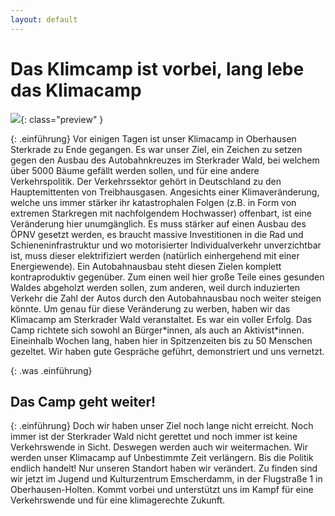 ```yaml
---
layout: default
---
```


# Das Klimcamp ist vorbei, lang lebe das Klimacamp

![](/media/wald.JPG){: class="preview" }

{: .einführung}
Vor einigen Tagen ist unser Klimacamp in Oberhausen Sterkrade zu Ende gegangen. Es war unser
Ziel, ein Zeichen zu setzen gegen den Ausbau des Autobahnkreuzes im Sterkrader Wald, bei
welchem über 5000 Bäume gefällt werden sollen, und für eine andere Verkehrspolitik. Der
Verkehrssektor gehört in Deutschland zu den Hauptemittenten von Treibhausgasen. Angesichts
einer Klimaveränderung, welche uns immer stärker ihr katastrophalen Folgen (z.B. in Form von
extremen Starkregen mit nachfolgendem Hochwasser) offenbart, ist eine Veränderung hier
unumgänglich. Es muss stärker auf einen Ausbau des ÖPNV gesetzt werden, es braucht massive
Investitionen in die Rad und Schieneninfrastruktur und wo motorisierter Individualverkehr
unverzichtbar ist, muss dieser elektrifiziert werden (natürlich einhergehend mit einer
Energiewende). Ein Autobahnausbau steht diesen Zielen komplett kontraproduktiv gegenüber. Zum
einen weil hier große Teile eines gesunden Waldes abgeholzt werden sollen, zum anderen, weil
durch induzierten Verkehr die Zahl der Autos durch den Autobahnausbau noch weiter steigen
könnte.
Um genau für diese Veränderung zu werben, haben wir das Klimacamp am Sterkrader Wald
veranstaltet. Es war ein voller Erfolg.
Das Camp richtete sich sowohl an Bürger\*innen, als auch an Aktivist\*innen. Eineinhalb Wochen
lang, haben hier in Spitzenzeiten bis zu 50 Menschen gezeltet. Wir haben gute Gespräche geführt, demonstriert und uns vernetzt.

{: .was .einführung}
## Das Camp geht weiter!

{: .einführung}
Doch wir haben unser Ziel noch lange nicht erreicht. Noch immer ist der Sterkrader Wald nicht
gerettet und noch immer ist keine Verkehrswende in Sicht. Deswegen werden auch wir
weitermachen. Wir werden unser Klimacamp auf Unbestimmte Zeit verlängern. Bis die Politik
endlich handelt!
Nur unseren Standort haben wir verändert. Zu finden sind wir jetzt im Jugend und Kulturzentrum
Emscherdamm, in der Flugstraße 1 in Oberhausen-Holten.
Kommt vorbei und unterstützt uns im Kampf für eine Verkehrswende und für eine klimagerechte
Zukunft.



